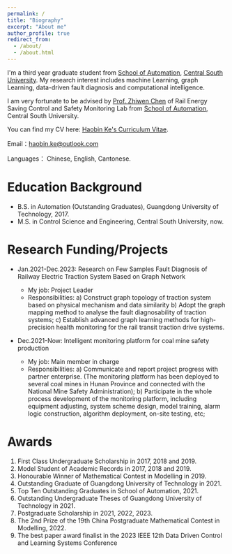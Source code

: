 ```yaml
---
permalink: /
title: "Biography"
excerpt: "About me"
author_profile: true
redirect_from: 
  - /about/
  - /about.html
---
```


I'm a third year graduate student from [School of Automation](https://soa.csu.edu.cn/), [Central South University](https://www.csu.edu.cn/). My research interest includes machine Learning, graph Learning, data-driven fault diagnosis and computational intelligence.

I am very fortunate to be advised by [Prof. Zhiwen Chen](https://faculty.csu.edu.cn/zhiwen_chen/zh_CN/index.htm) of Rail Energy Saving Control and Safety Monitoring Lab from [School of Automation](https://soa.csu.edu.cn/), Central South University.

You can find my CV here: [Haobin Ke's Curriculum Vitae](../assets/Curriculum_Vitae.pdf).

Email：haobin.ke@outlook.com 

Languages： Chinese, English, Cantonese.

Education Background
======
* B.S. in Automation (Outstanding Graduates), Guangdong University of Technology, 2017.
* M.S. in Control Science and Engineering, Central South University, now.


Research Funding/Projects
======
* Jan.2021-Dec.2023: Research on Few Samples Fault Diagnosis of Railway Electric Traction System Based on Graph Network
  * My job: Project Leader
  * Responsibilities: a) Construct graph topology of traction system based on physical mechanism and data similarity b) Adopt the graph mapping method to analyse the fault diagnosability of traction systems; c) Establish advanced graph learning methods for high-precision health monitoring for the rail transit traction drive systems.

* Dec.2021-Now: Intelligent monitoring platform for coal mine safety production
  * My job: Main member in charge
  * Responsibilities: a) Communicate and report project progress with partner enterprise. (The monitoring platform has been deployed to several coal mines in Hunan Province and connected with the National Mine Safety Administration); b) Participate in the whole process development of the monitoring platform, including equipment adjusting, system scheme design, model training, alarm logic construction, algorithm deployment, on-site testing, etc; 

Awards
======
1. First Class Undergraduate Scholarship in 2017, 2018 and 2019.
2. Model Student of Academic Records in 2017, 2018 and 2019.
3. Honourable Winner of Mathematical Contest in Modelling in 2019.
4. Outstanding Graduate of Guangdong University of Technology in 2021.
5. Top Ten Outstanding Graduates in School of Automation, 2021.
6. Outstanding Undergraduate Theses of Guangdong University of Technology in 2021.
7. Postgraduate Scholarship in 2021, 2022, 2023. 
8. The 2nd Prize of the 19th China Postgraduate Mathematical Contest in Modelling, 2022.
9. The best paper award finalist in the 2023 IEEE 12th Data Driven Control and Learning Systems Conference

